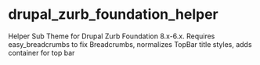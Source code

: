 # drupal_zurb_foundation_helper
Helper Sub Theme for Drupal Zurb Foundation 8.x-6.x. Requires easy_breadcrumbs to fix Breadcrumbs, normalizes TopBar title styles, adds container for top bar
